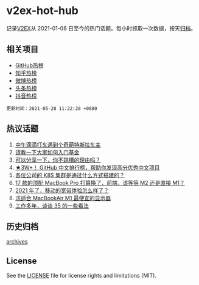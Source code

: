 # v2ex-hot-hub

 记录[V2EX](https://www.v2ex.com/)从 2021-01-06 日至今的热门话题。每小时抓取一次数据，按天[归档](archives)。
 
 ## 相关项目

- [GitHub热榜](https://github.com/lonnyzhang423/github-hot-hub)
- [知乎热榜](https://github.com/lonnyzhang423/zhihu-hot-hub)
- [微博热榜](https://github.com/lonnyzhang423/weibo-hot-hub)
- [头条热榜](https://github.com/lonnyzhang423/toutiao-hot-hub)
- [抖音热榜](https://github.com/lonnyzhang423/douyin-hot-hub)


 `更新时间：2021-05-28 11:22:28 +0800`

## 热议话题

1. [中午滴滴打车遇到个奇葩特斯拉车主](https://www.v2ex.com/t/779566)
1. [请教一下大家如何入门基金](https://www.v2ex.com/t/779578)
1. [可以分享一下，你不跳槽的理由吗？](https://www.v2ex.com/t/779658)
1. [★3W+！ GitHub 中文排行榜，帮助你发现高分优秀中文项目](https://www.v2ex.com/t/779527)
1. [各位公司的 K8S 集群是通过什么方式搭建的？](https://www.v2ex.com/t/779694)
1. [17 款的顶配 MacBook Pro 打算换了，前端，该等等 M2 还是直接 M1？](https://www.v2ex.com/t/779565)
1. [2021 年了，移动的宽带体验怎么样了？](https://www.v2ex.com/t/779580)
1. [求适合 MacBookAir M1 最便宜的显示器](https://www.v2ex.com/t/779560)
1. [工作多年，谈谈 35 的一些看法](https://www.v2ex.com/t/779656)

## 历史归档

[archives](archives)

## License

See the [LICENSE](LICENSE) file for license rights and limitations (MIT).
